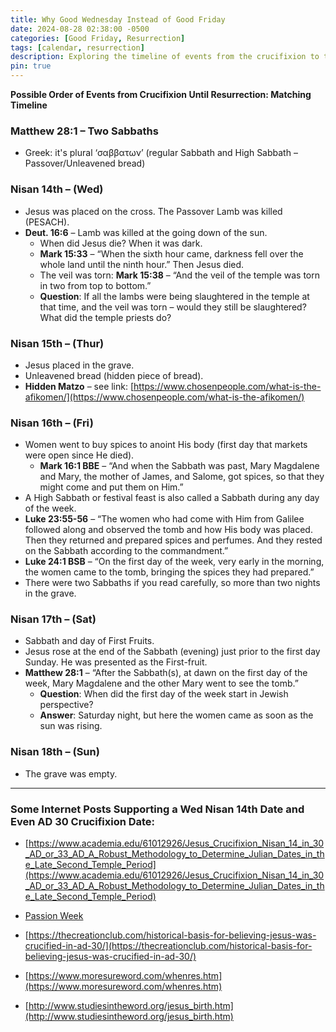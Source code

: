 ```yaml
---
title: Why Good Wednesday Instead of Good Friday
date: 2024-08-28 02:38:00 -0500
categories: [Good Friday, Resurrection]
tags: [calendar, resurrection]
description: Exploring the timeline of events from the crucifixion to the resurrection, and why Good Wednesday could be the correct day.
pin: true
---
```


**Possible Order of Events from Crucifixion Until Resurrection: Matching Timeline**

### Matthew 28:1 – Two Sabbaths
- Greek: it's plural ‘σαββατων’ (regular Sabbath and High Sabbath – Passover/Unleavened bread)

### Nisan 14th – (Wed) 
- Jesus was placed on the cross. The Passover Lamb was killed (PESACH).
- **Deut. 16:6** – Lamb was killed at the going down of the sun. 
  - When did Jesus die? When it was dark. 
  - **Mark 15:33** – “When the sixth hour came, darkness fell over the whole land until the ninth hour.” Then Jesus died.
  - The veil was torn: **Mark 15:38** – “And the veil of the temple was torn in two from top to bottom.”
  - **Question**: If all the lambs were being slaughtered in the temple at that time, and the veil was torn – would they still be slaughtered? What did the temple priests do?

### Nisan 15th – (Thur)
- Jesus placed in the grave. 
- Unleavened bread (hidden piece of bread). 
- **Hidden Matzo** – see link: [https://www.chosenpeople.com/what-is-the-afikomen/](https://www.chosenpeople.com/what-is-the-afikomen/)

### Nisan 16th – (Fri) 
- Women went to buy spices to anoint His body (first day that markets were open since He died).
  - **Mark 16:1 BBE** – “And when the Sabbath was past, Mary Magdalene and Mary, the mother of James, and Salome, got spices, so that they might come and put them on Him.”
- A High Sabbath or festival feast is also called a Sabbath during any day of the week. 
- **Luke 23:55-56** – “The women who had come with Him from Galilee followed along and observed the tomb and how His body was placed. Then they returned and prepared spices and perfumes. And they rested on the Sabbath according to the commandment.”
- **Luke 24:1 BSB** – “On the first day of the week, very early in the morning, the women came to the tomb, bringing the spices they had prepared.”
- There were two Sabbaths if you read carefully, so more than two nights in the grave.

### Nisan 17th – (Sat)
- Sabbath and day of First Fruits. 
- Jesus rose at the end of the Sabbath (evening) just prior to the first day Sunday. He was presented as the First-fruit.
- **Matthew 28:1** – “After the Sabbath(s), at dawn on the first day of the week, Mary Magdalene and the other Mary went to see the tomb.”
  - **Question**: When did the first day of the week start in Jewish perspective? 
  - **Answer**: Saturday night, but here the women came as soon as the sun was rising.

### Nisan 18th – (Sun)
- The grave was empty.

---

### Some Internet Posts Supporting a Wed Nisan 14th Date and Even AD 30 Crucifixion Date:

- [https://www.academia.edu/61012926/Jesus_Crucifixion_Nisan_14_in_30_AD_or_33_AD_A_Robust_Methodology_to_Determine_Julian_Dates_in_the_Late_Second_Temple_Period](https://www.academia.edu/61012926/Jesus_Crucifixion_Nisan_14_in_30_AD_or_33_AD_A_Robust_Methodology_to_Determine_Julian_Dates_in_the_Late_Second_Temple_Period)

- [Passion Week](http://theos-sphragis.info/passion_week_harmonized.html#crucified)

- [https://thecreationclub.com/historical-basis-for-believing-jesus-was-crucified-in-ad-30/](https://thecreationclub.com/historical-basis-for-believing-jesus-was-crucified-in-ad-30/)

- [https://www.moresureword.com/whenres.htm](https://www.moresureword.com/whenres.htm)

- [http://www.studiesintheword.org/jesus_birth.htm](http://www.studiesintheword.org/jesus_birth.htm)
